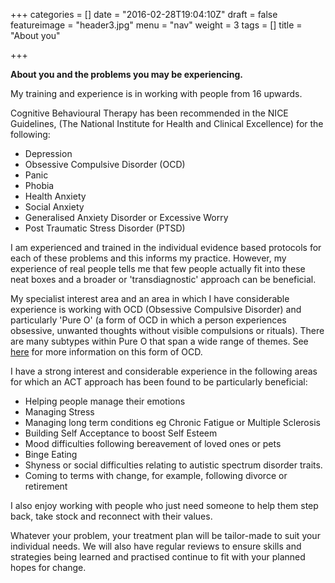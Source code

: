 +++
categories = []
date = "2016-02-28T19:04:10Z"
draft = false
featureimage = "header3.jpg"
menu = "nav"
weight = 3
tags = []
title = "About you"

+++

**About you and the problems you may be experiencing.**


My training and experience is in working with people from 16 upwards.


Cognitive Behavioural Therapy has been recommended in the NICE Guidelines, (The National Institute for Health and Clinical Excellence) for the following:


* Depression
* Obsessive Compulsive Disorder (OCD)
* Panic
* Phobia
* Health Anxiety
* Social Anxiety
* Generalised Anxiety Disorder or Excessive Worry
* Post Traumatic Stress Disorder (PTSD)


I am experienced and trained in the individual evidence based protocols for each of these problems and this informs my practice. However, my experience of real people tells me that few people actually fit into these neat boxes and a broader or 'transdiagnostic' approach can be beneficial. 

My specialist interest area and an area in which I have considerable
experience is working with OCD (Obsessive Compulsive Disorder) and
particularly 'Pure O' (a form of OCD in which a person experiences obsessive,
unwanted thoughts without visible compulsions or rituals). There are many
subtypes within Pure O that span a wide range of themes. See
[here](https://www.mind.org.uk/information-support/types-of-mental-health-problems/obsessive-compulsive-disorder-ocd/symptoms-of-ocd/) for more information on this form of OCD.

I have a strong interest and considerable experience in the following areas 
for which an ACT approach has been found to be particularly beneficial: 

* Helping people manage their emotions 
* Managing Stress 
* Managing long term conditions eg Chronic Fatigue or Multiple Sclerosis
* Building Self Acceptance  to boost Self Esteem
* Mood difficulties following bereavement of loved ones or pets
* Binge Eating
* Shyness or social difficulties relating to autistic spectrum disorder traits.
* Coming to terms with change, for example, following divorce or retirement 


I also enjoy working with people who just need someone to help them step back, 
take stock and reconnect with their values.


Whatever your problem, your treatment plan will be tailor-made to suit your 
individual needs. We will also have regular reviews to ensure skills and 
strategies being learned and practised continue to fit with your planned hopes 
for change.
